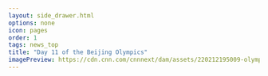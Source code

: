 ```yaml
---
layout: side_drawer.html
options: none
icon: pages
order: 1
tags: news_top
title: "Day 11 of the Beijing Olympics"
imagePreview: https://cdn.cnn.com/cnnnext/dam/assets/220212195009-olympic-rings-card-image-video-synd-2.jpg
---
```

